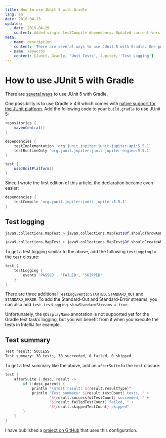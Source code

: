 ```yaml
---
title: How to use JUnit 5 with Gradle
lang: en
date: 2018-04-13
updates:
  - date: 2019-04-29
    content: Added single testCompile dependency. Updated current versions.
meta:
  - name: description
    content: 'There are several ways to use JUnit 5 with Gradle. One possibility is to use Gradle ≥ 4.6 which comes with native support for the JUnit platform.'
  - name: keywords
    content: [Junit, Gradle, 'Unit Tests', Jupiter, 'Test Logging']
---
```


# How to use JUnit 5 with Gradle

There are [several
ways](https://junit.org/junit5/docs/current/user-guide/#running-tests-build-gradle)
to use JUnit 5 with Gradle.

One possibility is to use Gradle ≥ 4.6 which comes with [native support for the
JUnit
platform](https://docs.gradle.org/current/userguide/java_plugin.html#using_junit5).
Add the following code to your `build.gradle` to use JUnit 5:

```groovy
repositories {
    mavenCentral()
}

dependencies {
    testImplementation 'org.junit.jupiter:junit-jupiter-api:5.5.1'
    testRuntimeOnly 'org.junit.jupiter:junit-jupiter-engine:5.5.1'
}

test {
    useJUnitPlatform()
}
```

Since I wrote the first edition of this article, the declaration became even easier:

```groovy
dependencies {
    testCompile 'org.junit.jupiter:junit-jupiter:5.5.1'
}
```

## Test logging

```bash
java9.collections.MapTest > java9.collections.MapTest$Of.shouldThrowAnExceptionWhenPassedNullValue() PASSED

java9.collections.MapTest > java9.collections.MapTest$Of.shouldCreateAMapOfTypeImmutableCollections$Map0() PASSED
```

To get a test logging similar to the above, add the following `testLogging` to
the `test` closure:

```groovy
test {
    testLogging {
        events 'PASSED', 'FAILED', 'SKIPPED'
    }
}
```

There are three additional `TestLogEvent`s: `STARTED`, `STANDARD_OUT` and
`STANDARD_ERROR`. To add the Standard-Out and Standard-Error streams, you can
also add `test.testLogging.showStandardStreams = true`.

Unfortunately, the `@DisplayName` annotation is not supported yet for the Gradle
test task’s logging, but you will benefit from it when you execute the tests in
IntelliJ for example.

## Test summary

```bash
Test result: SUCCESS
Test summary: 38 tests, 38 succeeded, 0 failed, 0 skipped
```

To get a test summary like the above, add an `afterSuite` to the `test` closure:

```groovy
test {
    afterSuite { desc, result ->
        if (!desc.parent) {
            println "\nTest result: ${result.resultType}"
            println "Test summary: ${result.testCount} tests, " +
                    "${result.successfulTestCount} succeeded, " +
                    "${result.failedTestCount} failed, " +
                    "${result.skippedTestCount} skipped"
        }
    }
}
```

I have published a [project on
GitHub](https://github.com/JonasHavers/javafeatures) that uses this
configuration.
